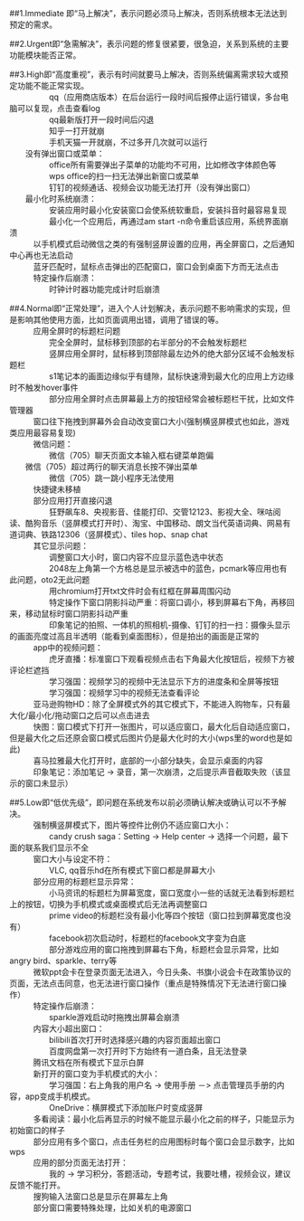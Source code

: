 ##1.Immediate 即“马上解决”，表示问题必须马上解决，否则系统根本无法达到预定的需求。

##2.Urgent即“急需解决”，表示问题的修复很紧要，很急迫，关系到系统的主要功能模块能否正常。

##3.High即“高度重视”，表示有时间就要马上解决，否则系统偏离需求较大或预定功能不能正常实现。  
　　　　　qq（应用商店版本）在后台运行一段时间后报停止运行错误，多台电脑可以复现，点击查看log  
　　　　　qq最新版打开一段时间后闪退  
　　　　　知乎一打开就崩  
　　　　　手机天猫一开就崩，不过多开几次就可以运行  
　　没有弹出窗口或菜单：  
　　　　　office所有需要弹出子菜单的功能均不可用，比如修改字体颜色等  
　　　　　wps office的扫一扫无法弹出新窗口或菜单  
　　　　　钉钉的视频通话、视频会议功能无法打开（没有弹出窗口）  
　　最小化时系统崩溃：  
　　　　　安装应用时最小化安装窗口会使系统软重启，安装抖音时最容易复现  
　　　　　最小化一个应用后，再通过am start -n命令重启该应用，系统界面崩溃  
　　　以手机模式启动微信之类的有强制竖屏设置的应用，再全屏窗口，之后通知中心再也无法启动  
　　　蓝牙匹配时，鼠标点击弹出的匹配窗口，窗口会到桌面下方而无法点击      
　　　特定操作后崩溃：  
　　　　　时钟计时器功能完成计时后崩溃    

##4.Normal即“正常处理”，进入个人计划解决，表示问题不影响需求的实现，但是影响其他使用方面，比如页面调用出错，调用了错误的等。  
　　　应用全屏时的标题栏问题  
　　　　　完全全屏时，鼠标移到顶部的右半部分的不会触发标题栏  
　　　　　竖屏应用全屏时，鼠标移到顶部除最左边外的绝大部分区域不会触发标题栏  
　　　　　s1笔记本的画面边缘似乎有缝隙，鼠标快速滑到最大化的应用上方边缘时不触发hover事件  
　　　　　部分应用全屏时点击屏幕最上方的按钮经常会被标题栏干扰，比如文件管理器  
　　　窗口往下拖拽到屏幕外会自动改变窗口大小(强制横竖屏模式也如此，游戏类应用最容易复现)  
　　　微信问题：  
　　　　　微信（705）聊天页面文本输入框右键菜单跑偏  
     　　微信（705）超过两行的聊天消息长按不弹出菜单  
　　　　　微信（705）跳一跳小程序无法使用  
　　　快捷键未移植  
　　　部分应用打开直接闪退  
　　　　　狂野飙车8、央视影音、佳能打印、交管12123、影视大全、咪咕阅读、酷狗音乐（竖屏模式打开时）、淘宝、中国移动、朗文当代英语词典、网易有道词典、铁路12306（竖屏模式）、tiles hop、snap chat      
　　　其它显示问题：  
　　　　　调整窗口大小时，窗口内容不应显示蓝色选中状态  
　　　　　2048左上角第一个方格总是显示被选中的蓝色，pcmark等应用也有此问题，oto2无此问题  
　　　　　用chromium打开txt文件时会有红框在屏幕周围闪动  
　　　　　特定操作下窗口阴影抖动严重：将窗口调小，移到屏幕右下角，再移回来，移动鼠标时窗口阴影抖动严重  
　　　　　印象笔记的拍照、一体机的照相机-摄像、钉钉的扫一扫：摄像头显示的画面亮度过高且半透明（能看到桌面图标），但是拍出的画面是正常的      
　　　app中的视频问题：  
　　　　　虎牙直播：标准窗口下观看视频点击右下角最大化按钮后，视频下方被评论栏遮挡  
　　　　　学习强国：视频学习的视频中无法显示下方的进度条和全屏等按钮  
　　　　　学习强国：视频学习中的视频无法查看评论  
　　　亚马逊购物HD：除了全屏模式外的其它模式下，不能进入购物车，只有最大化/最小化/拖动窗口之后可以点击进去          
　　　快图：窗口模式下打开一张图片，可以适应窗口，最大化后自动适应窗口，但是最大化之后还原会窗口模式后图片仍是最大化时的大小(wps里的word也是如此)          
　　　喜马拉雅最大化打开时，底部的一小部分缺失，会显示桌面的内容  
　　　印象笔记：添加笔记 → 录音，第一次崩溃，之后提示声音截取失败（该显示的窗口未显示）     
    
##5.Low即“低优先级”，即问题在系统发布以前必须确认解决或确认可以不予解决。  
　　　强制横竖屏模式下，图片等控件比例仍不适应窗口大小：  
　　　　　candy crush saga：Setting → Help center → 选择一个问题，最下面的联系我们显示不全  
　　　窗口大小与设定不符：  
　　　　　VLC, qq音乐hd在所有模式下窗口都是屏幕大小  
　　　部分应用的标题栏显示异常：  
　　　　　小马资讯的标题栏为屏幕宽度，窗口宽度小一些的话就无法看到标题栏上的按钮，切换为手机模式或桌面模式后无法再调整窗口  
　　　　　prime video的标题栏没有最小化等四个按钮（窗口拉到屏幕宽度也没有）  
　　　　　facebook初次启动时，标题栏的facebook文字变为白底  
　　　　　部分游戏应用的窗口拖拽到屏幕右下角，标题栏会显示异常，比如angry bird、sparkle、terry等  
　　　微软ppt会卡在登录页面无法进入，今日头条、书旗小说会卡在政策协议的页面，无法点击同意，也无法进行窗口操作（重点是特殊情况下无法进行窗口操作）          
　　　特定操作后崩溃：  
　　　　　sparkle游戏启动时拖拽出屏幕会崩溃   
　　　内容大小超出窗口：  
　　　　　bilibili首次打开时选择感兴趣的内容页面超出窗口  
　　　　　百度网盘第一次打开时下方始终有一道白条，且无法登录          
　　　腾讯文档在所有模式下显示白屏          
　　　新打开的窗口变为手机模式的大小：  
　　　　　学习强国：右上角我的用户名 -> 使用手册 －> 点击管理员手册的内容，app变成手机模式。  
　　　　　OneDrive：横屏模式下添加账户时变成竖屏  
　　　多看阅读：最小化后再显示的时候不能显示最小化之前的样子，只能显示为初始窗口的样子  
　　　部分应用有多个窗口，点击任务栏的应用图标时每个窗口会显示数字，比如wps  
　　　应用的部分页面无法打开：  
　　　　　我的 -> 学习积分，答题活动，专题考试，我要吐槽，视频会议，建议反馈不能打开。  
　　　搜狗输入法窗口总是显示在屏幕左上角  
　　　部分窗口需要特殊处理，比如关机的电源窗口  



